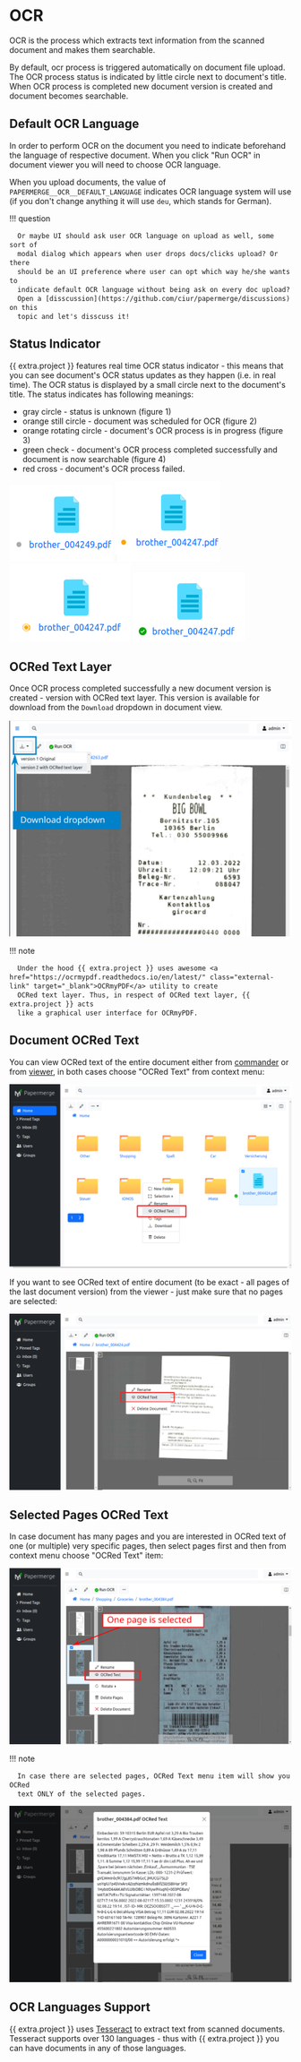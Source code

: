 # OCR

OCR is the process which extracts text information from the scanned document
and makes them searchable.

By default, ocr process is triggered automatically on document file upload.
The OCR process status is indicated by little circle next to document's
title. When OCR process is completed new document version is created and
document becomes searchable.


## Default OCR Language

In order to perform OCR on the document you need to indicate beforehand the
language of respective document. When you click "Run OCR" in document viewer
you will need to choose OCR language.

When you upload documents, the value of `PAPERMERGE__OCR__DEFAULT_LANGUAGE`
indicates OCR language system will use (if you don't change anything it will use `deu`,
which stands for German).

!!! question

      Or maybe UI should ask user OCR language on upload as well, some sort of
      modal dialog which appears when user drops docs/clicks upload? Or there
      should be an UI preference where user can opt which way he/she wants to
      indicate default OCR language without being ask on every doc upload?
      Open a [disscussion](https://github.com/ciur/papermerge/discussions) on this
      topic and let's disscuss it!


## Status Indicator

{{ extra.project }} features real time OCR status indicator - this means that you can
see document's OCR status updates as they happen (i.e. in real time).
The OCR status is displayed by a small circle next to the document's title.
The status indicates has following meanings:

* gray circle - status is unknown (figure 1)
* orange still circle - document was scheduled for OCR (figure 2)
* orange rotating circle - document's OCR process is in progress (figure 3)
* green check - document's OCR process completed successfully and document is now searchable (figure 4)
* red cross - document's OCR process failed.

![](../img/user-manual/ocr/unknown.png)
![](../img/user-manual/ocr/pending.png)
![](../img/user-manual/ocr/in-progress.png)
![](../img/user-manual/ocr/complete.png)

## OCRed Text Layer

Once OCR process completed successfully a new document version is created -
version with OCRed text layer. This version is available for download from
the ``Download`` dropdown in document view.


![](../img/user-manual/ocr/download-dropdown.svg)


!!! note

      Under the hood {{ extra.project }} uses awesome <a href="https://ocrmypdf.readthedocs.io/en/latest/" class="external-link" target="_blank">OCRmyPDF</a> utility to create
      OCRed text layer. Thus, in respect of OCRed text layer, {{ extra.project }} acts
      like a graphical user interface for OCRmyPDF.


## Document OCRed Text

You can view OCRed text of the entire document either from [commander](user-interface.md#commander) or from [viewer](user-interface.md#viewer),
in both cases choose "OCRed Text" from context menu:

![](../img/user-manual/ocr/commander-ocred-text-entire-document.svg)


If you want to see OCRed text of entire document (to be exact - all pages of the last document version) from
the viewer - just make sure that no pages are selected:

![](../img/user-manual/ocr/viewer-ocred-text-entire-document.svg)


## Selected Pages OCRed Text

In case document has many pages and you are interested in OCRed text of one
(or multiple) very specific pages, then select pages first and then from
context menu choose "OCRed Text" item:

![](../img/user-manual/ocr/viewer-ocred-text-selected-page.svg)

!!! note

      In case there are selected pages, OCRed Text menu item will show you OCRed
      text ONLY of the selected pages.


![](../img/user-manual/ocr/viewer-ocred-text-one-page-modal.png)


## OCR Languages Support

{{ extra.project }} uses <a href="https://github.com/tesseract-ocr/tesseract" class="external-link" target="_blank">Tesseract</a> to
extract text from scanned documents. Tesseract supports over 130 languages -
thus with {{ extra.project }} you can have documents in any of those languages.
